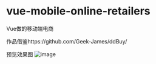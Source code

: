 # vue-mobile-online-retailers
Vue做的移动端电商

作品借鉴https://github.com/Geek-James/ddBuy/

预览效果图
![image]()